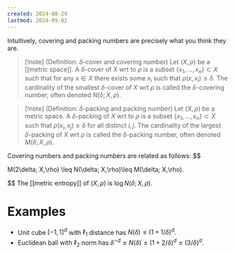 ```yaml
---
created: 2024-08-29
lastmod: 2024-09-02
---
```

Intuitively, covering and packing numbers are precisely what you think they are. 

> [!note] (Definition: $\delta$-cover and covering number)
 > Let $(X,\rho)$ be a [[metric space]].  A $\delta$-cover of $X$ wrt to $\rho$ is a subset $\{x_1,\dots,x_n\}\subset X$ such that for any $x\in X$ there exists some $x_i$ such that $\rho(x,x_i)\leq \delta.$ The cardinality of the smallest $\delta$-cover of $X$ wrt $\rho$ is called the $\delta$-covering number, often denoted $N(\delta; X,\rho)$. 
 > 

> [!note] (Definition: $\delta$-packing and packing number)
 > Let $(X,\rho)$ be a metric space.  A $\delta$-packing of $X$ wrt to $\rho$ is a subset $\{x_1,\dots,x_n\}\subset X$ such that $\rho(x_i,x_j)\geq \delta$ for all distinct $i,j$.  The cardinality of the largest $\delta$-packing of $X$ wrt $\rho$ is called the $\delta$-packing number, often denoted $M(\delta; X,\rho)$. 
 > 

Covering numbers and packing numbers are related as follows: 
$$

M(2\delta; X,\rho) \leq N(\delta; X,\rho)\leq M(\delta; X,\rho).

$$
The [[metric entropy]] of $(X,\rho)$ is $\log N(\delta; X,\rho)$. 

# Examples 
- Unit cube $[-1,1]^d$ with $\ell_1$ distance has $N(\delta)\leq (1 + 1/\delta)^d$. 
- Euclidean ball with $\ell_2$ norm has $\delta^{-d} \leq N(\delta) \leq ( 1 + 2/\delta)^d\leq (3/\delta)^d$.  
